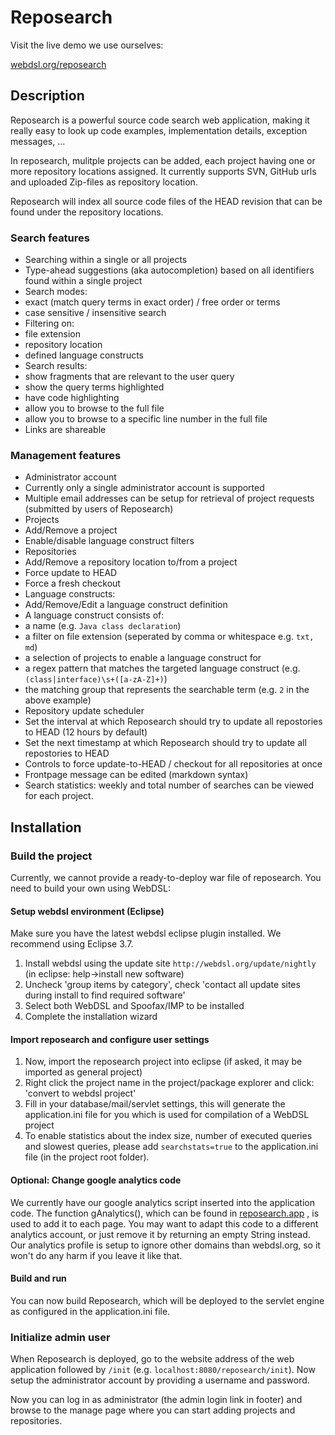 # Reposearch #

Visit the live demo we use ourselves:

[webdsl.org/reposearch](http://www.webdsl.org/reposearch)

## Description ##

Reposearch is a powerful source code search web application, making it really easy to look up code examples, implementation details, exception messages, ...

In reposearch, mulitple projects can be added, each project having one or more repository locations assigned. It currently supports SVN, GitHub urls and uploaded Zip-files as repository location.

Reposearch will index all source code files of the HEAD revision that can be found under the repository locations.

### Search features ###

 - Searching within a single or all projects
 - Type-ahead suggestions (aka autocompletion) based on all identifiers found within a single project
 - Search modes:
  - exact (match query terms in exact order) / free order or terms
  - case sensitive / insensitive search
 - Filtering on:
  - file extension
  - repository location
  - defined language constructs
 - Search results:
  - show fragments that are relevant to the user query
  - show the query terms highlighted
  - have code highlighting
  - allow you to browse to the full file
  - allow you to browse to a specific line number in the full file
 - Links are shareable

### Management features ###
 - Administrator account
  - Currently only a single administrator account is supported
  - Multiple email addresses can be setup for retrieval of project requests (submitted by users of Reposearch)
 - Projects
  - Add/Remove a project
  - Enable/disable language construct filters
 - Repositories
  - Add/Remove a repository location to/from a project
  - Force update to HEAD
  - Force a fresh checkout 
 - Language constructs:
  - Add/Remove/Edit a language construct definition
  - A language construct consists of:
   - a name (e.g. `Java class declaration`)
   - a filter on file extension (seperated by comma or whitespace e.g. `txt, md`)
   - a selection of projects to enable a language construct for
   - a regex pattern that matches the targeted language construct (e.g. `(class|interface)\s+([a-zA-Z]+)`)
   - the matching group that represents the searchable term (e.g. `2` in the above example)
 - Repository update scheduler
  - Set the interval at which Reposearch should try to update all repostories to HEAD (12 hours by default)
  - Set the next timestamp at which Reposearch should try to update all repostories to HEAD
  - Controls to force update-to-HEAD / checkout for all repositories at once
 - Frontpage message can be edited (markdown syntax)
 - Search statistics: weekly and total number of searches can be viewed for each project.

## Installation ##

### Build the project ###
Currently, we cannot provide a ready-to-deploy war file of reposearch. You need to build your own using WebDSL:

#### Setup webdsl environment (Eclipse) ####
Make sure you have the latest webdsl eclipse plugin installed. We recommend using Eclipse 3.7.

 1. Install webdsl using the update site `http://webdsl.org/update/nightly` (in eclipse: help->install new software)
 2. Uncheck 'group items by category', check 'contact all update sites during install to find required software'
 3. Select both WebDSL and Spoofax/IMP to be installed
 4. Complete the installation wizard

#### Import reposearch and configure user settings ####
 1. Now, import the reposearch project into eclipse (if asked, it may be imported as general project)
 2. Right click the project name in the project/package explorer and click: 'convert to webdsl project'
 3. Fill in your database/mail/servlet settings, this will generate the application.ini file for you which is used for compilation of a WebDSL project
 4. To enable statistics about the index size, number of executed queries and slowest queries, please add `searchstats=true` to the application.ini file (in the project root folder).

#### Optional: Change google analytics code ####
We currently have our google analytics script inserted into the application code.
The function gAnalytics(), which can be found in [reposearch.app](https://github.com/webdsl/reposearch/blob/master/reposearch.app) , is used to add it to each page. You may want to adapt this code to a different analytics account, or just remove it by returning an empty String instead.
Our analytics profile is setup to ignore other domains than webdsl.org, so it won't do any harm if you leave it like that.

#### Build and run ####
You can now build Reposearch, which will be deployed to the servlet engine as configured in the application.ini file.

### Initialize admin user ###

When Reposearch is deployed, go to the website address of the web application followed by `/init` (e.g. `localhost:8080/reposearch/init`). Now setup the administrator account by providing a username and password.

Now you can log in as administrator (the admin login link in footer) and browse to the manage page where you can start adding projects and repositories.
